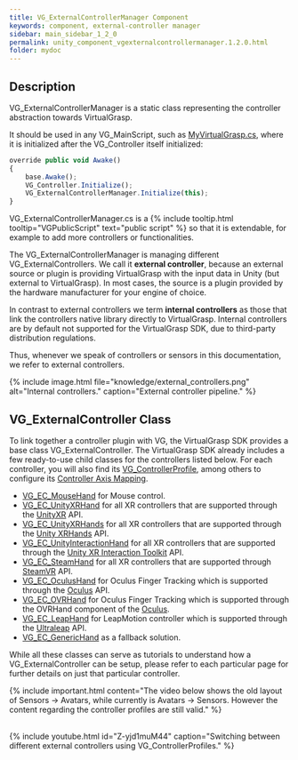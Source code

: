 ```yaml
---
title: VG_ExternalControllerManager Component
keywords: component, external-controller manager
sidebar: main_sidebar_1_2_0
permalink: unity_component_vgexternalcontrollermanager.1.2.0.html
folder: mydoc
---
```


## Description 

VG_ExternalControllerManager is a static class representing the controller abstraction towards VirtualGrasp. 

It should be used in any VG_MainScript, such as [MyVirtualGrasp.cs](unity_component_myvirtualgrasp.1.2.0.html), where it is initialized after the VG_Controller itself initialized:

```js
override public void Awake()
{
    base.Awake();
    VG_Controller.Initialize();
    VG_ExternalControllerManager.Initialize(this);
}
````

VG_ExternalControllerManager.cs is a {% include tooltip.html tooltip="VGPublicScript" text="public script" %} so that it is extendable, for example to add more controllers or functionalities.

The VG_ExternalControllerManager is managing different VG_ExternalControllers. We call it **external controller**, because an external source or plugin is providing VirtualGrasp with the input data in Unity (but external to VirtualGrasp). In most cases, the source is a plugin provided by the hardware manufacturer for your engine of choice. 

In contrast to external controllers we term **internal controllers** as those that link the controllers native library directly to VirtualGrasp. Internal controllers are by default not supported for the VirtualGrasp SDK, due to third-party distribution regulations.

Thus, whenever we speak of controllers or sensors in this documentation, we refer to external controllers.

{% include image.html file="knowledge/external_controllers.png" alt="Internal controllers." caption="External controller pipeline." %}

## VG_ExternalController Class

To link together a controller plugin with VG, the VirtualGrasp SDK provides a base class 
VG_ExternalController. The VirtualGrasp SDK already includes a few ready-to-use child classes for the
controllers listed below. For each controller, you will also find its [VG_ControllerProfile](controllers.1.2.0.html#controller-profile), among others to configure its [Controller Axis Mapping](avatars.1.2.0.html).


* [VG_EC_MouseHand](unity_vg_ec_mousehand.1.2.0.html) for Mouse control.
* [VG_EC_UnityXRHand](unity_vg_ec_unityxrhand.1.2.0.html) for all XR controllers that are supported through the [UnityXR](https://docs.unity3d.com/Manual/XR.html) API.
* [VG_EC_UnityXRHands](unity_vg_ec_unityxrhands.1.2.0.html) for all XR controllers that are supported through the [Unity XRHands](https://docs.unity3d.com/Packages/com.unity.xr.hands@1.1/manual/index.html) API.
* [VG_EC_UnityInteractionHand](unity_vg_ec_unityinteractionhand.1.2.0.html) for all XR controllers that are supported through the [Unity XR Interaction Toolkit](https://docs.unity3d.com/Packages/com.unity.xr.interaction.toolkit@2.0/manual/xr-controller-action-based.html) API.
* [VG_EC_SteamHand](unity_vg_ec_steamhand.1.2.0.html) for all XR controllers that are supported through [SteamVR](https://valvesoftware.github.io/steamvr_unity_plugin/index.html) API.
* [VG_EC_OculusHand](unity_vg_ec_oculushand.1.2.0.html) for Oculus Finger Tracking which is supported through the [Oculus](https://developer.oculus.com/downloads/package/unity-integration/) API.
* [VG_EC_OVRHand](unity_vg_ec_ovrhand.1.2.0.html) for Oculus Finger Tracking which is supported through the OVRHand component of the [Oculus](https://developer.oculus.com/downloads/package/unity-integration/).
* [VG_EC_LeapHand](unity_vg_ec_leaphand.1.2.0.html) for LeapMotion controller which is supported through the [Ultraleap](https://developer.leapmotion.com/unity) API.
* [VG_EC_GenericHand](unity_vg_ec_generichand.1.2.0.html) as a fallback solution.

While all these classes can serve as tutorials to understand how a VG_ExternalController can be setup, please refer to each particular page for further details on just that particular controller.

{% include important.html content="The video below shows the old layout of Sensors -> Avatars, while currently is Avatars -> Sensors. However the content regarding the controller profiles are still valid." %}

<br>
{% include youtube.html id="Z-yjd1muM44" caption="Switching between different external controllers using VG_ControllerProfiles." %}

